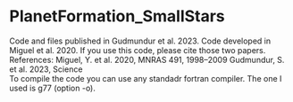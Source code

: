 # PlanetFormation_SmallStars
Code and files published in Gudmundur et al. 2023. Code developed in Miguel et al. 2020. If you use this code, please cite those two papers. 
References: 
Miguel, Y. et al. 2020, MNRAS 491, 1998–2009
Gudmundur, S. et al. 2023, Science  
To compile the code you can use any standadr fortran compiler. The one I used is g77 (option -o).
